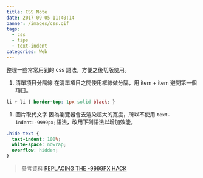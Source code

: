 ```yaml
---
title: CSS Note
date: 2017-09-05 11:40:14
banner: /images/css.gif
tags:
  - css
  - tips
  - text-indent
categories: Web
---
```


整理一些常常用到的 css 語法，方便之後切版使用。

<!-- more -->

1.  清單項目分隔線
在清單項目之間使用框線做分隔，用 item + item 避開第一個項目。
``` css
li + li { border-top: 1px solid black; }
```

1.  圖片取代文字
因為瀏覽器會去渲染超大的寬度，所以不使用 `text-indent:-9999px;`語法，改用下列語法以增加效能。
``` css
.hide-text {
  text-indent: 100%;
  white-space: nowrap;
  overflow: hidden;
}
```
  > 參考資料
  [REPLACING THE -9999PX HACK](http://www.zeldman.com/2012/03/01/replacing-the-9999px-hack-new-image-replacement/)
